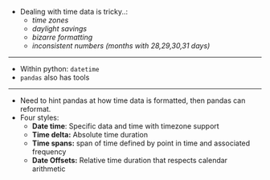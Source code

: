 - Dealing with time data is tricky..:
	- *time zones*
	- *daylight savings*
	- *bizarre formatting*
	- *inconsistent numbers (months with 28,29,30,31 days)*
___
- Within python: `datetime`
- `pandas` also  has tools
___
- Need to hint pandas at how time data is formatted, then pandas can reformat.
- Four styles:
	- **Date time**: Specific data and time with timezone support
	- **Time delta:** Absolute time duration
	- **Time spans:** span of time defined by point in time and associated frequency
	- **Date Offsets:** Relative time duration that respects calendar arithmetic